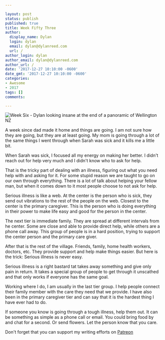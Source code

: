 ```yaml
---

layout: post
status: publish
published: true
title: Week Fifty Three
author:
  display_name: Dylan
  login: dylan
  email: dylan@dylanreed.com
  url: /
author_login: dylan
author_email: dylan@dylanreed.com
author_url: /
date: '2017-12-27 10:10:00 -0600'
date_gmt: '2017-12-27 10:10:00 -0600'
categories:
- Awesome
- 2017
tags: []
comments:

---
```

![Week Six - Dylan looking insane at the end of a panoramic of Wellington NZ](https://raw.githubusercontent.com/dylanreed/dylan.blog/gh-pages/images/weekly-blog/Weekly-Blog-Post-Fifty-Three.jpg)

A week since dad made it home and things are going. I am not sure how they are going, but they are at least going. My mom is going through a lot of the same things I went through when Sarah was sick and it kills me a little bit. 

When Sarah was sick, I focused all my energy on making her better. I didn't reach out for help very much and I didn't know who to ask for help. 

That is the tricky part of dealing with an illness, figuring out what you need help with and asking for it. For some stupid reason we are taught to go on our own through everything. There is a lot of talk about helping your fellow man, but when it comes down to it most people choose to not ask for help. 

Serious illness is like a web. At the center is the person who is sick, they send out vibrations to the rest of the people on the web. Closest to the center is the primary caregiver. This is the person who is doing everything in their power to make life easy and good for the person in the center. 

The next tier is immediate family. They are spread at different intervals from he center. Some are close and able to provide direct help, while others are a phone call away. This group of people is in a hard position, trying to support the center person and the primary care giver. 

After that is the rest of the village. Friends, family, home health workers, doctors, etc. They provide support and help make things easier. But here is the trick: Serious illness is never easy. 

Serious illness is a right bastard tat takes away something and give only pain in return. It takes a special group of people to get through it unscathed and that only works if everyone has the same goal. 

Working where I do, I am usually in the last tier group. I help people connect their family member with the care they need that we provide. I have also been in the primary caregiver tier and can say that it is the hardest thing I have ever had to do. 

If someone you know is going through a tough illness, help them out. It can be something as simple as a phone call or email. You could bring food by and chat for a second. Or send flowers. Let the person know that you care. 


Don't forget that you can support my writing efforts on [Patreon](https://www.patreon.com/dylanreed)
